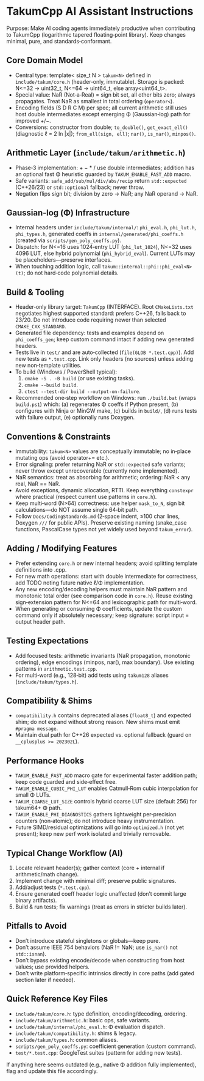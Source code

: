# TakumCpp AI Assistant Instructions

Purpose: Make AI coding agents immediately productive when contributing to TakumCpp (logarithmic tapered floating‑point library). Keep changes minimal, pure, and standards‐conformant.

## Core Domain Model
- Central type: template< size_t N > `takum<N>` defined in `include/takum/core.h` (header‑only, immutable). Storage is packed: N<=32 -> uint32_t, N<=64 -> uint64_t, else array<uint64_t>.
- Special value: NaR (Not‑a‑Real) = sign bit set, all other bits zero; always propagates. Treat NaR as smallest in total ordering (`operator<`).
- Encoding fields (S D R C M) per spec; all current arithmetic still uses host double intermediates except emerging Φ (Gaussian‑log) path for improved +/−.
- Conversions: constructor from double; `to_double()`, `get_exact_ell()` (diagnostic ℓ = 2 ln |x|); `from_ell(sign, ell)`; `nar()`, `is_nar()`, `minpos()`.

## Arithmetic Layer (`include/takum/arithmetic.h`)
- Phase‑3 implementation: + − * / use double intermediates; addition has an optional fast Φ heuristic guarded by `TAKUM_ENABLE_FAST_ADD` macro.
- Safe variants: `safe_add/sub/mul/div/abs/recip` return `std::expected` (C++26/23) or `std::optional` fallback; never throw.
- Negation flips sign bit; division by zero -> NaR; any NaR operand -> NaR.

## Gaussian‑log (Φ) Infrastructure
- Internal headers under `include/takum/internal/`: `phi_eval.h`, `phi_lut.h`, `phi_types.h`, generated coeffs in `internal/generated/phi_coeffs.h` (created via `scripts/gen_poly_coeffs.py`).
- Dispatch: for N<=16 uses 1024‑entry LUT (`phi_lut_1024`), N<=32 uses 4096 LUT, else hybrid polynomial (`phi_hybrid_eval`). Current LUTs may be placeholders—preserve interfaces.
- When touching addition logic, call `takum::internal::phi::phi_eval<N>(t)`; do not hard‑code polynomial details.

## Build & Tooling
- Header‑only library target: `TakumCpp` (INTERFACE). Root `CMakeLists.txt` negotiates highest supported standard: prefers C++26, falls back to 23/20. Do not introduce code requiring newer than selected `CMAKE_CXX_STANDARD`.
- Generated file dependency: tests and examples depend on `phi_coeffs_gen`; keep custom command intact if adding new generated headers.
- Tests live in `test/` and are auto‑collected (`file(GLOB *.test.cpp)`). Add new tests as `*.test.cpp`. Link only headers (no sources) unless adding new non‑template utilities.
- To build (Windows / PowerShell typical):
  1. `cmake -S . -B build` (or use existing tasks).
  2. `cmake --build build`.
  3. `ctest --test-dir build --output-on-failure`.
 - Recommended one‑step workflow on Windows: run `./build.bat` (wraps `build.ps1`) which: (a) regenerates Φ coeffs if Python present, (b) configures with Ninja or MinGW make, (c) builds in `build/`, (d) runs tests with failure output, (e) optionally runs Doxygen.

## Conventions & Constraints
- Immutability: `takum<N>` values are conceptually immutable; no in‑place mutating ops (avoid operator+= etc.).
- Error signaling: prefer returning NaR or `std::expected` safe variants; never throw except unrecoverable (currently none implemented).
- NaR semantics: treat as absorbing for arithmetic; ordering: NaR < any real, NaR == NaR.
- Avoid exceptions, dynamic allocation, RTTI. Keep everything `constexpr` where practical (respect current use patterns in `core.h`).
- Keep multi‑word (N>64) correctness: use helper `mask_to_N`, sign bit calculations—do NOT assume single 64‑bit path.
- Follow `Docs/CodingStandards.md` (2‑space indent, ≤100 char lines, Doxygen `///` for public APIs). Preserve existing naming (snake_case functions, PascalCase types not yet widely used beyond `takum_error`).

## Adding / Modifying Features
- Prefer extending `core.h` or new internal headers; avoid splitting template definitions into .cpp.
- For new math operations: start with double intermediate for correctness, add TODO noting future native ℓ/Φ implementation.
- Any new encoding/decoding helpers must maintain NaR pattern and monotonic total order (see comparison code in `core.h`). Reuse existing sign‑extension pattern for N<=64 and lexicographic path for multi‑word.
- When generating or consuming Φ coefficients, update the custom command only if absolutely necessary; keep signature: script input = output header path.

## Testing Expectations
- Add focused tests: arithmetic invariants (NaR propagation, monotonic ordering), edge encodings (minpos, nar(), max boundary). Use existing patterns in `arithmetic.test.cpp`.
- For multi‑word (e.g., 128‑bit) add tests using `takum128` aliases (`include/takum/types.h`).

## Compatibility & Shims
- `compatibility.h` contains deprecated aliases (`float8_t`) and expected shim; do not expand without strong reason. New shims must emit `#pragma message`.
- Maintain dual path for C++26 expected vs. optional fallback (guard on `__cplusplus >= 202302L`).

## Performance Hooks
- `TAKUM_ENABLE_FAST_ADD` macro gate for experimental faster addition path; keep code guarded and side‑effect free.
- `TAKUM_ENABLE_CUBIC_PHI_LUT` enables Catmull‑Rom cubic interpolation for small Φ LUTs.
- `TAKUM_COARSE_LUT_SIZE` controls hybrid coarse LUT size (default 256) for takum64+ Φ path.
- `TAKUM_ENABLE_PHI_DIAGNOSTICS` gathers lightweight per‑precision counters (non‑atomic); do not introduce heavy instrumentation.
- Future SIMD/residual optimizations will go into `optimized.h` (not yet present); keep new perf work isolated and trivially removable.

## Typical Change Workflow (AI)
1. Locate relevant header(s); gather context (core + internal if arithmetic/math change).
2. Implement change with minimal diff; preserve public signatures.
3. Add/adjust tests (`*.test.cpp`).
4. Ensure generated coeff header logic unaffected (don’t commit large binary artifacts).
5. Build & run tests; fix warnings (treat as errors in stricter builds later).

## Pitfalls to Avoid
- Don’t introduce stateful singletons or globals—keep pure.
- Don’t assume IEEE 754 behaviors (NaR != NaN; use `is_nar()` not `std::isnan`).
- Don’t bypass existing encode/decode when constructing from host values; use provided helpers.
- Don’t write platform‑specific intrinsics directly in core paths (add gated section later if needed).

## Quick Reference Key Files
- `include/takum/core.h`: type definition, encoding/decoding, ordering.
- `include/takum/arithmetic.h`: basic ops, safe variants.
- `include/takum/internal/phi_eval.h`: Φ evaluation dispatch.
- `include/takum/compatibility.h`: shims & legacy.
- `include/takum/types.h`: common aliases.
- `scripts/gen_poly_coeffs.py`: coefficient generation (custom command).
- `test/*.test.cpp`: GoogleTest suites (pattern for adding new tests).

If anything here seems outdated (e.g., native Φ addition fully implemented), flag and update this file accordingly.
